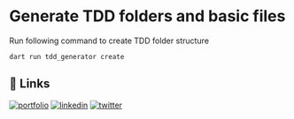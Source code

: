 
# Generate TDD folders and basic files

Run following command to create TDD folder structure
```
dart run tdd_generator create
```

## 🔗 Links
[![portfolio](https://img.shields.io/badge/Instagram-E4405F?style=for-the-badge&logo=instagram&logoColor=white)](https://instagram.com/bobobek_com)
[![linkedin](https://img.shields.io/badge/linkedin-0A66C2?style=for-the-badge&logo=linkedin&logoColor=white)](https://www.linkedin.com/in/bobobek-t-870a9112a/)
[![twitter](https://img.shields.io/badge/twitter-1DA1F2?style=for-the-badge&logo=twitter&logoColor=white)](https://twitter.com/BobobekTurdiyev)
